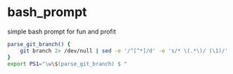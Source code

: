 bash_prompt
===========

simple bash prompt for fun and profit

```sh
parse_git_branch() {
    git branch 2> /dev/null | sed -e '/^[^*]/d' -e 's/* \(.*\)/ (\1)/'
}
export PS1="\w\$(parse_git_branch) $ "
```
